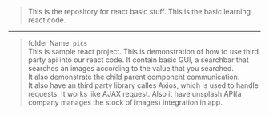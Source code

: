>This is the repository for react basic stuff. This is the basic learning react code.

---

>folder Name: ```pics``` <br />
This is sample react project. This is demonstration of how to use third party api into our react code. It contain basic GUI, a searchbar that searches an images according to the value that you searched.<br />
It also demonstrate the child parent component communication.<br />
It also have an third party library calles Axios, which is used to handle requests. It works like AJAX request. Also it have unsplash API(a company manages the stock of images) integration in app.
